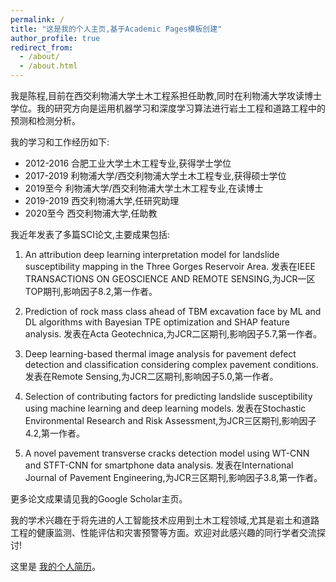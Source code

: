 ```yaml
---
permalink: /
title: "这是我的个人主页,基于Academic Pages模板创建"
author_profile: true
redirect_from: 
  - /about/
  - /about.html
---
```


我是陈程,目前在西交利物浦大学土木工程系担任助教,同时在利物浦大学攻读博士学位。我的研究方向是运用机器学习和深度学习算法进行岩土工程和道路工程中的预测和检测分析。

我的学习和工作经历如下:

- 2012-2016 合肥工业大学土木工程专业,获得学士学位
- 2017-2019 利物浦大学/西交利物浦大学土木工程专业,获得硕士学位  
- 2019至今  利物浦大学/西交利物浦大学土木工程专业,在读博士
- 2019-2019 西交利物浦大学,任研究助理
- 2020至今  西交利物浦大学,任助教

我近年发表了多篇SCI论文,主要成果包括:

1. An attribution deep learning interpretation model for landslide susceptibility mapping in the Three Gorges Reservoir Area. 发表在IEEE TRANSACTIONS ON GEOSCIENCE AND REMOTE SENSING,为JCR一区TOP期刊,影响因子8.2,第一作者。

2. Prediction of rock mass class ahead of TBM excavation face by ML and DL algorithms with Bayesian TPE optimization and SHAP feature analysis. 发表在Acta Geotechnica,为JCR二区期刊,影响因子5.7,第一作者。

3. Deep learning-based thermal image analysis for pavement defect detection and classification considering complex pavement conditions. 发表在Remote Sensing,为JCR二区期刊,影响因子5.0,第一作者。 

4. Selection of contributing factors for predicting landslide susceptibility using machine learning and deep learning models. 发表在Stochastic Environmental Research and Risk Assessment,为JCR三区期刊,影响因子4.2,第一作者。

5. A novel pavement transverse cracks detection model using WT-CNN and STFT-CNN for smartphone data analysis. 发表在International Journal of Pavement Engineering,为JCR三区期刊,影响因子3.8,第一作者。

更多论文成果请见我的Google Scholar主页。

我的学术兴趣在于将先进的人工智能技术应用到土木工程领域,尤其是岩土和道路工程的健康监测、性能评估和灾害预警等方面。欢迎对此感兴趣的同行学者交流探讨!

这里是 [我的个人简历](/cv)。
